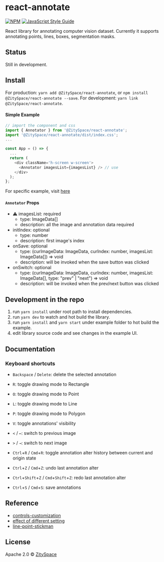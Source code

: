 # react-annotate

[![NPM](https://img.shields.io/npm/v/react-annotate-image.svg)](https://www.npmjs.com/package/react-annotate) [![JavaScript Style Guide](https://img.shields.io/badge/code_style-standard-brightgreen.svg)](https://standardjs.com)

React library for annotating computer vision dataset. Currently it supports annotating points, lines, boxes, segmentation masks.

## Status

Still in development.

## Install

For production: `yarn add @ZitySpace/react-annotate`, or `npm install @ZitySpace/react-annotate --save`. For development: `yarn link @ZitySpace/react-annotate`.

#### Simple Example

```ts
// import the component and css
import { Annotator } from '@ZitySpace/react-annotate';
import '@ZitySpace/react-annotate/dist/index.css';
...

const App = () => {
  ...
  return (
    <div className='h-screen w-screen'>
      <Annotator imagesList={imagesList} /> // use
    </div>
  );
};
```

For specific example, visit [here](./example/README.md)

#### `Annotator` Props

- ⚠️ imagesList: required
  - type: ImageData[]
  - description: all the image and annotation data required
- initIndex: optional
  - type: number
  - description: first image's index
- onSave: optional
  - type: (curImageData: ImageData, curIndex: number, imagesList: ImageData[]) => void
  - description: will be invoked when the save button was clicked
- onSwitch: optional
  - type: (curImageData: ImageData, curIndex: number, imagesList: ImageData[], type: "prev" | "next") => void
  - description: will be invoked when the prev/next button was clicked

## Development in the repo

1. run `yarn install` under root path to install dependencies.
2. run `yarn dev` to watch and hot build the library.
3. run `yarn install` and `yarn start` under example folder to hot build the example.
4. edit library source code and see changes in the example UI.

## Documentation

### Keyboard shortcuts

- `Backspace` / `Delete`: delete the selected annotation
- `R`: toggle drawing mode to Rectangle
- `O`: toggle drawing mode to Point
- `L`: toggle drawing mode to Line
- `P`: toggle drawing mode to Polygon
- `V`: toggle annotations' visibility
- `<` / `←`: switch to previous image
- `>` / `→`: switch to next image

- `Ctrl`+`R` / `Cmd`+`R`: toggle annotation alter history between current and origin state
- `Ctrl`+`Z` / `Cmd`+`Z`: undo last annotation alter
- `Ctrl`+`Shift`+`Z` / `Cmd`+`Shift`+`Z`: redo last annotation alter
- `Ctrl`+`S` / `Cmd`+`S`: save annotations

## Reference

- [controls-customization](http://fabricjs.com/controls-customization)
- [effect of different setting](http://fabricjs.com/customization)
- [line-point-stickman](http://fabricjs.com/stickman)

## License

Apache 2.0 © [ZitySpace](https://github.com/ZitySpace)
